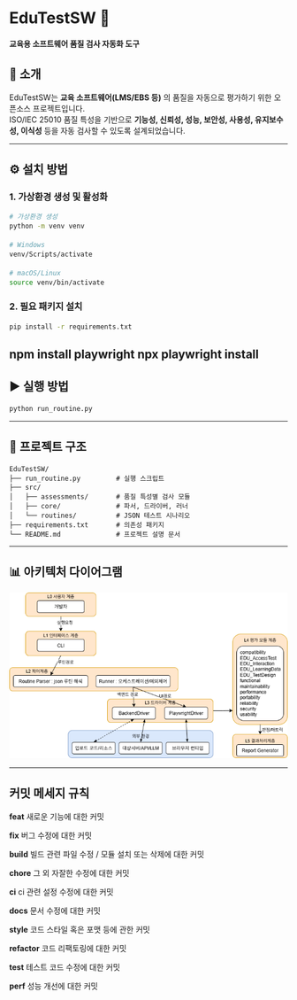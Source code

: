 
# EduTestSW 🧪  
**교육용 소프트웨어 품질 검사 자동화 도구**

## 📌 소개
EduTestSW는 **교육 소프트웨어(LMS/EBS 등)** 의 품질을 자동으로 평가하기 위한 오픈소스 프로젝트입니다.  
ISO/IEC 25010 품질 특성을 기반으로 **기능성, 신뢰성, 성능, 보안성, 사용성, 유지보수성, 이식성** 등을 자동 검사할 수 있도록 설계되었습니다.  


---

## ⚙️ 설치 방법

### 1. 가상환경 생성 및 활성화

```bash
# 가상환경 생성
python -m venv venv

# Windows
venv/Scripts/activate

# macOS/Linux
source venv/bin/activate
```

### 2. 필요 패키지 설치

```bash
pip install -r requirements.txt
```
npm install playwright
npx playwright install
---

## ▶️ 실행 방법

```bash
python run_routine.py
```

---

## 📂 프로젝트 구조

```plaintext
EduTestSW/
├── run_routine.py         # 실행 스크립트
├── src/
│   ├── assessments/       # 품질 특성별 검사 모듈
│   ├── core/              # 파서, 드라이버, 러너
│   └── routines/          # JSON 테스트 시나리오
├── requirements.txt       # 의존성 패키지
└── README.md              # 프로젝트 설명 문서
```


---

## 📊 아키텍처 다이어그램
<p align="center">
  <img src="assets/EduSW.drawio.png" alt="EduTestSW 구조" width="700"/>
</p>

---

## 커밋 메세지 규칙

**feat**   새로운 기능에 대한 커밋

**fix**   버그 수정에 대한 커밋

**build**   빌드 관련 파일 수정 / 모듈 설치 또는 삭제에 대한 커밋

**chore**   그 외 자잘한 수정에 대한 커밋

**ci**   ci 관련 설정 수정에 대한 커밋

**docs**   문서 수정에 대한 커밋

**style**   코드 스타일 혹은 포맷 등에 관한 커밋

**refactor**   코드 리팩토링에 대한 커밋

**test**   테스트 코드 수정에 대한 커밋

**perf**  성능 개선에 대한 커밋
